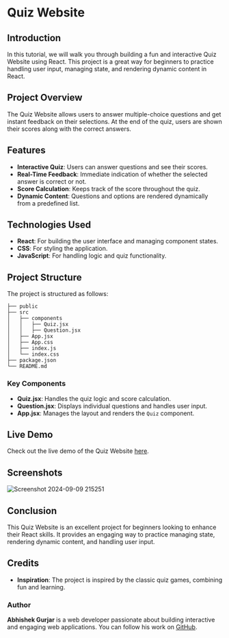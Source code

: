 # Quiz Website

## Introduction


In this tutorial, we will walk you through building a fun and interactive Quiz Website using React. This project is a great way for beginners to practice handling user input, managing state, and rendering dynamic content in React.

## Project Overview

The Quiz Website allows users to answer multiple-choice questions and get instant feedback on their selections. At the end of the quiz, users are shown their scores along with the correct answers.

## Features

- **Interactive Quiz**: Users can answer questions and see their scores.
- **Real-Time Feedback**: Immediate indication of whether the selected answer is correct or not.
- **Score Calculation**: Keeps track of the score throughout the quiz.
- **Dynamic Content**: Questions and options are rendered dynamically from a predefined list.

## Technologies Used

- **React**: For building the user interface and managing component states.
- **CSS**: For styling the application.
- **JavaScript**: For handling logic and quiz functionality.

## Project Structure

The project is structured as follows:

```
├── public
├── src
│   ├── components
│   │   ├── Quiz.jsx
│   │   ├── Question.jsx
│   ├── App.jsx
│   ├── App.css
│   ├── index.js
│   └── index.css
├── package.json
└── README.md
```

### Key Components

- **Quiz.jsx**: Handles the quiz logic and score calculation.
- **Question.jsx**: Displays individual questions and handles user input.
- **App.jsx**: Manages the layout and renders the `Quiz` component.

## Live Demo

Check out the live demo of the Quiz Website [here](https://quiz-website-in.netlify.app/).

## Screenshots

![Screenshot 2024-09-09 215251](https://github.com/user-attachments/assets/82b60671-8927-4c44-816f-77fb4dcc3af2)


## Conclusion

This Quiz Website is an excellent project for beginners looking to enhance their React skills. It provides an engaging way to practice managing state, rendering dynamic content, and handling user input.

## Credits

- **Inspiration**: The project is inspired by the classic quiz games, combining fun and learning.

### Author

**Abhishek Gurjar** is a web developer passionate about building interactive and engaging web applications. You can follow his work on [GitHub](https://github.com/abhishekgurjar-in).

